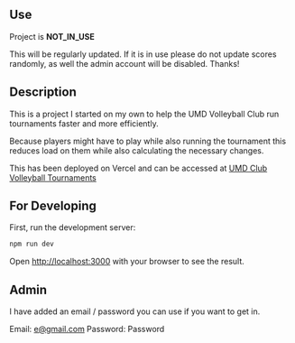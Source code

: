 ## Use

Project is **NOT_IN_USE**

This will be regularly updated.
If it is in use please do not update scores randomly, as well the admin account will be disabled. Thanks!

## Description

This is a project I started on my own to help the UMD Volleyball Club run tournaments faster and more efficiently. 

Because players might have to play while also running the tournament this reduces load on them while also calculating the necessary changes.

This has been deployed on Vercel and can be accessed at [UMD Club Volleyball Tournaments](http://umd-tourney.vercel.app/)

## For Developing

First, run the development server:

```bash
npm run dev
```

Open [http://localhost:3000](http://localhost:3000) with your browser to see the result.

## Admin

I have added an email / password you can use if you want to get in.

Email: e@gmail.com
Password: Password
